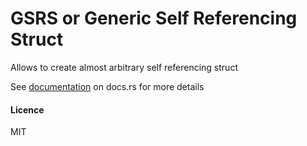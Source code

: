 # GSRS or Generic Self Referencing Struct
 
Allows to create almost arbitrary self referencing struct

See [documentation](https://docs.rs/gsrs) on docs.rs for more details  

#### Licence

MIT